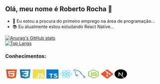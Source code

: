 ## Olá, meu nome é Roberto Rocha 👋

- 👔 Eu estou a procura do primeiro emprego na área de programação...
- 📚 Eu atualmente estou estudando React Native...

[![Anurag's GitHub stats](https://github-readme-stats.vercel.app/api?username=RobertoDRS&theme=transparent&show_icons=true&locale=pt-br&title_color=1E90FF&text_color=808080&icon_color=4169E1&card_width=700px)](https://github.com/anuraghazra/github-readme-stats)
<br>
[![Top Langs](https://github-readme-stats.vercel.app/api/top-langs/?username=RobertoDRS&theme=transparent&show_icons=true&locale=pt-br&title_color=1E90FF&text_color=808080&icon_color=4169E1&card_width=700px)](https://github.com/anuraghazra/github-readmestats)

### Conhecimentos: 
<div style="display: inline_block"><br>
  <img align="center" alt="Rob-HTML" height="30" width="40" src="https://raw.githubusercontent.com/devicons/devicon/master/icons/html5/html5-original.svg">
  <img align="center" alt="Rob-CSS" height="30" width="40" src="https://raw.githubusercontent.com/devicons/devicon/master/icons/css3/css3-original.svg">
  <img align="center" alt="Rob-Js" height="30" width="40" src="https://raw.githubusercontent.com/devicons/devicon/master/icons/javascript/javascript-plain.svg">
  <img align="center" alt="Rob-React" height="30" width="40" src="https://raw.githubusercontent.com/devicons/devicon/master/icons/typescript/typescript-original.svg">
  <img align="center" alt="Rob-React" height="30" width="40" src="https://raw.githubusercontent.com/devicons/devicon/master/icons/react/react-original.svg">
  <img align="center" alt="Rob-React" height="30" width="40" src="https://raw.githubusercontent.com/devicons/devicon/master/icons/mysql/mysql-original.svg">
  <img align="center" alt="Rob-React" height="30" width="40" src="https://raw.githubusercontent.com/devicons/devicon/master/icons/nodejs/nodejs-original.svg">
  <img align="center" alt="Rob-React" height="30" width="40" src="https://raw.githubusercontent.com/devicons/devicon/master/icons/git/git-original.svg">
  <img align="center" alt="Rob-React" height="30" width="40" src="https://raw.githubusercontent.com/devicons/devicon/master/icons/nextjs/nextjs-original.svg">
</div>

